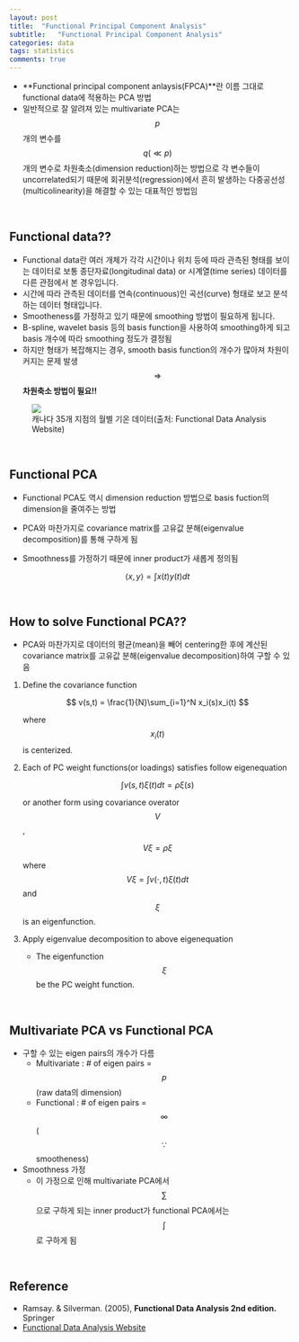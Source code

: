 ```yaml
---
layout: post
title:  "Functional Principal Component Analysis"
subtitle:   "Functional Principal Component Analysis"
categories: data
tags: statistics
comments: true
---
```


- **Functional principal component anlaysis(FPCA)**란 이름 그대로 functional data에 적용하는 PCA 방법
- 일반적으로 잘 알려져 있는 multivariate PCA는 $$p$$개의 변수를 $$q(\ll p)$$개의 변수로 차원축소(dimension reduction)하는 방법으로 각 변수들이 uncorrelated되기 때문에 회귀분석(regression)에서 흔히 발생하는 다중공선성(multicolinearity)을 해결할 수 있는 대표적인 방법임

<br>

## Functional data??
- Functional data란 여러 개체가 각각 시간이나 위치 등에 따라 관측된 형태를 보이는 데이터로 보통 종단자료(longitudinal data) or 시계열(time series) 데이터를 다른 관점에서 본 경우입니다.
- 시간에 따라 관측된 데이터를 연속(continuous)인 곡선(curve) 형태로 보고 분석하는 데이터 형태입니다.
- Smootheness를 가정하고 있기 때문에 smoothing 방법이 필요하게 됩니다.
- B-spline, wavelet basis 등의 basis function을 사용하여 smoothing하게 되고 basis 개수에 따라 smoothing 정도가 결정됨
- 하지만 형태가 복잡해지는 경우, smooth basis function의 개수가 많아져 차원이 커지는 문제 발생 $$\Rightarrow$$ **차원축소 방법이 필요!!**

<figure>
  <img src="http://www.psych.mcgill.ca/misc/fda/images/examples/ex-weather-afig1.jpg">
  <figcaption>캐나다 35개 지점의 월별 기온 데이터(출처: Functional Data Analysis Website)</figcaption>
</figure>


<br>

## Functional PCA
- Functional PCA도 역시 dimension reduction 방법으로 basis fuction의 dimension을 줄여주는 방법
- PCA와 마찬가지로 covariance matrix를 고유값 분해(eigenvalue decomposition)를 통해 구하게 됨
- Smoothness를 가정하기 때문에 inner product가 새롭게 정의됨

    $$ \langle x, y \rangle = \int x(t)y(t)dt $$

<br>

## How to solve Functional PCA??
- PCA와 마찬가지로 데이터의 평균(mean)을 빼어 centering한 후에 계산된 covariance matrix를 고유값 분해(eigenvalue decomposition)하여 구할 수 있음

1. Define the covariance function

    $$ v(s,t) = \frac{1}{N}\sum_{i=1}^N x_i(s)x_i(t) $$

    where $$x_i(t)$$ is centerized.

2. Each of PC weight functions(or loadings) satisfies follow eigenequation

    $$ \int v(s,t)\xi(t)dt = \rho \xi(s) $$

    or another form using covariance overator $$V$$,

    $$ V\xi = \rho \xi $$

    where $$ V\xi = \int v(\cdot,t)\xi(t)dt $$ and $$\xi$$ is an eigenfunction.

3. Apply eigenvalue decomposition to above eigenequation
    - The eigenfunction $$\xi$$ be the PC weight function. 

<br>

## Multivariate PCA vs Functional PCA
- 구할 수 있는 eigen pairs의 개수가 다름
    - Multivariate : # of eigen pairs = $$p$$(raw data의 dimension)
    - Functional : # of eigen pairs = $$\infty$$($$\because$$ smootheness)
- Smoothness 가정
    - 이 가정으로 인해 multivariate PCA에서 $$\sum$$으로 구하게 되는 inner product가 functional PCA에서는 $$\int$$로 구하게 됨

<br>

## Reference
- Ramsay. & Silverman. (2005), **Functional Data Analysis 2nd edition.**  Springer
- [Functional Data Analysis Website](http://www.psych.mcgill.ca/misc/fda/index.html)